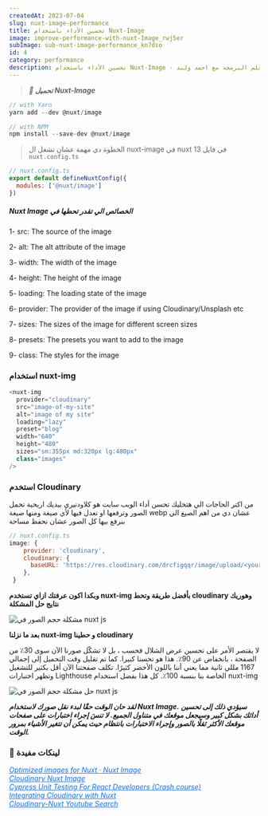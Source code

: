 ```yaml
---
createdAt: 2023-07-04
slug: nuxt-image-performance
title: تحسين الأداء باستخدام Nuxt-Image
image: improve-performance-with-nuxt-Image_rwj5er
subImage: sub-nuxt-image-performance_kn7dso
id: 4
category: performance
description: تحسين الأداء باستخدام Nuxt-Image - تعلم البرمجة مع احمد وليد
---
```

>  ***🚀 تحميل Nuxt-Image***

```javascript
// with Yarn
yarn add --dev @nuxt/image

// with NPM
npm install --save-dev @nuxt/image
```

> ا﻿لخطوة دي مهمة عشان تشغل ال nuxt-image في nuxt 13 في فايل `nuxt.config.ts`

```javascript
// nuxt.config.ts
export default defineNuxtConfig({
  modules: ['@nuxt/image']
})
```

##### Nuxt Image الخصائص الي تقدر تحطها في

1- src: The source of the image

2﻿- alt: The alt attribute of the image

3﻿- width: The width of the image

4﻿- height: The height of the image

5﻿- loading: The loading state of the image

6﻿- provider: The provider of the image if using Cloudinary/Unsplash etc

7﻿- sizes: The sizes of the image for different screen sizes

8﻿- presets: The presets you want to add to the image

9﻿- class: The styles for the image

### ا﻿ستخدام nuxt-img

```javascript
<nuxt-img
  provider="cloudinary"
  src="image-of-my-site"
  alt="image of my site"
  loading="lazy"
  preset="blog"
  width="640"
  height="480"
  sizes="sm:355px md:320px lg:480px"
  class="images"
/>
```

### ا﻿ستخدم Cloudinary

م﻿ن اكتر الحاجات الي هتخليك تحسن أداء الويب سايت هو كلاودنيري بيديك اريحية تحمل الصور وترفعها او تعدل فيها لأي صيغة ومنها صيغة webp عشان دي من اهم الصيغ الي بنرفع بيها كل الصور عشان نحفظ مساحة

```javascript
// nuxt.config.ts
image: {
    provider: 'cloudinary',
    cloudinary: {
      baseURL: 'https://res.cloudinary.com/drcfigqqr/image/upload/<your-id>/',
    },
 }
```

**و﻿بكدا اكون عرفتك ازاي تستخدم nuxt-img بأفضل طريقة وتحط cloudinary وهوريك نتايج حل المشكلة**

![مشكلة حجم الصور في nuxt js](https://res.cloudinary.com/drcfigqqr/image/upload/v1688500786/Screenshot_49_t8lync.webp "مشكلة حجم الصور في nuxt js")

**ب﻿عد ما نزلنا nuxt-img و حطينا cloudinary** 

لا يقتصر الأمر على تحسين عرض الشلال فحسب ، بل لا تشكّل صورنا الآن سوى 30٪ من الصفحة ، بانخفاض عن 90٪. هذا هو تحسنا كبيرا. كما تم تقليل وقت التحميل إلى إجمالي 1167 مللي ثانية مما يعني أننا باللون الأخضر كثيرًا. تكلف صفحتنا الآن أقل بكثير للتشغيل وتظهر اختبارات Lighthouse الخاصة بنا بنسبة 100٪. كل هذا بفضل استخدام nuxt-img

![حل مشكلة حجم الصور في nuxt js](https://res.cloudinary.com/drcfigqqr/image/upload/v1688501041/Screenshot_50_hn9wjq.webp "حل مشكلة حجم الصور في nuxt js")

***لقد حان الوقت حقًا لبدء نقل صورك لاستخدام Nuxt Image. سيؤدي ذلك إلى تحسين أدائك بشكل كبير وسيجعل موقعك في متناول الجميع. لا تنسَ إجراء اختبارات على صفحات موقعك الأكثر ثقلًا بالصور وإجراء الاختبارات بانتظام حيث يمكن أن تتغير الأشياء بمرور الوقت.***

### 📝 لينكات مفيدة

<cite><a target="_blank" style="color: #0d6efd;" href="https://image.nuxtjs.org/"> Optimized images for Nuxt · Nuxt Image</a></cite><br>
                        <cite><a target="_blank" style="color: #0d6efd;" href="https://image.nuxtjs.org/providers/cloudinary">C﻿loudinary Nuxt Image</a></cite><br>
                        <cite><a target="_blank" style="color: #0d6efd;" href="https://www.youtube.com/watch?v=X6CoUHlnuoY">Cypress Unit Testing For React Developers (Crash course)</a></cite><br>
                        <cite><a target="_blank" style="color: #0d6efd;" href="https://cloudinary.com/guides/front-end-development/integrating-cloudinary-with-nuxt">Integrating Cloudinary with Nuxt</a></cite><br>
                        <cite><a target="_blank" style="color: #0d6efd;" href="https://www.youtube.com/results?search_query=add+cloudinary+with+nuxt+3">C﻿loudinary-Nuxt Youtube Search</a></cite><br>